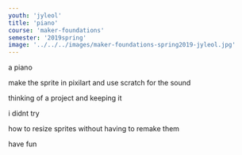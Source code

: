 ```yaml
---
youth: 'jyleol'
title: 'piano'
course: 'maker-foundations'
semester: '2019spring'
image: '../../../images/maker-foundations-spring2019-jyleol.jpg'
---
```


a piano

make the sprite in pixilart and use scratch for the sound 

thinking of a project and keeping it

i didnt try

how to resize sprites without having to remake them

have fun
